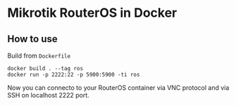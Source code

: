 # Mikrotik RouterOS in Docker

## How to use

Build from `Dockerfile`

    docker build . --tag ros
    docker run -p 2222:22 -p 5900:5900 -ti ros

Now you can connecto to your RouterOS container via VNC protocol
and via SSH on localhost 2222 port.

